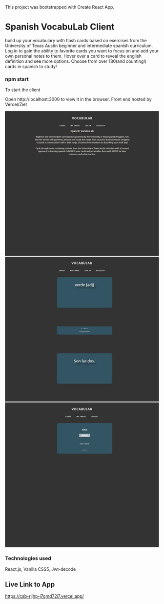 This project was bootstrapped with Create React App.

# Spanish VocabuLab Client

build up your vocabulary with flash cards based on exercises from the University of Texas Austin beginner and intermediate spanish curriculum. Log in to gain the ability
to favorite cards you want to focus on and add your own personal notes to them. Hover over a card to reveal the english definition and see more options.
Choose from over 180(and counting!) cards in spanish to study!

### npm start

To start the client

Open http://localhost:3000 to view it in the browser.
Front end hosted by Vercel/Ziet

![](Capture.JPG)
![](Capture2.JPG)
![](Capture3.JPG)

### Technologies used

React.js, Vanilla CSS5, Jwt-decode

## Live Link to App

https://csb-rjjhp-j7gmd72i7.vercel.app/
